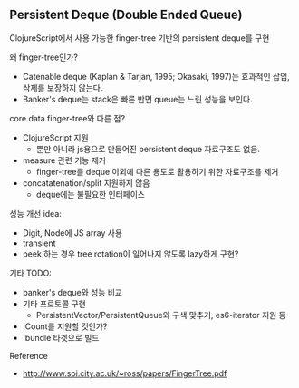 ## Persistent Deque (Double Ended Queue)

ClojureScript에서 사용 가능한 finger-tree 기반의 persistent deque를 구현

왜 finger-tree인가?
 - Catenable deque (Kaplan & Tarjan, 1995; Okasaki, 1997)는 효과적인 삽입, 삭제를 보장하지 않는다.
 - Banker's deque는 stack은 빠른 반면 queue는 느린 성능을 보인다.  

core.data.finger-tree와 다른 점?
 - ClojureScript 지원
   - 뿐만 아니라 js용으로 만들어진 persistent deque 자료구조도 없음.
 - measure 관련 기능 제거
   - finger-tree를 deque 이외에 다른 용도로 활용하기 위한 자료구조를 제거
 - concatatenation/split 지원하지 않음
   - deque에는 불필요한 인터페이스

성능 개선 idea:
 - Digit, Node에 JS array 사용
 - transient
 - peek 하는 경우 tree rotation이 일어나지 않도록 lazy하게 구현?

기타 TODO:
 - banker's deque와 성능 비교 
 - 기타 프로토콜 구현
   - PersistentVector/PersistentQueue와 구색 맞추기, es6-iterator 지원 등
 - ICount를 지원할 것인가?
 - :bundle 타겟으로 빌드

Reference
 - http://www.soi.city.ac.uk/~ross/papers/FingerTree.pdf
